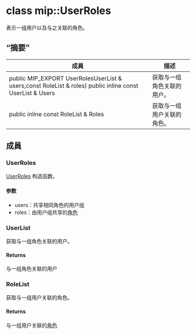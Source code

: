 # <a name="class-mipuserroles"></a>class mip::UserRoles 
表示一组用户以及与之关联的角色。
## <a name="summary"></a>“摘要”
 成員                        | 描述                                
--------------------------------|---------------------------------------------
public MIP_EXPORT UserRolesUserList & users,const RoleList & roles) public inline const UserList & Users | 获取与一组角色关联的用户。
public inline const RoleList & Roles | 获取与一组用户关联的角色。
## <a name="members"></a>成員
### <a name="userroles"></a>UserRoles
[UserRoles](#classmip_1_1_user_roles) 构造函数。
#### <a name="parameters"></a>参数
* users：共享相同角色的用户组 
* roles：由用户组共享的[角色](#classmip_1_1_roles)
### <a name="userlist"></a>UserList
获取与一组角色关联的用户。
#### <a name="returns"></a>Returns
与一组角色关联的用户
### <a name="rolelist"></a>RoleList
获取与一组用户关联的角色。
#### <a name="returns"></a>Returns
与一组用户关联的[角色](#classmip_1_1_roles)